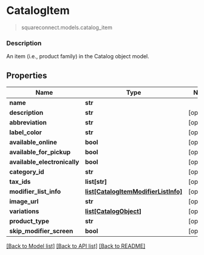# CatalogItem
> squareconnect.models.catalog_item

### Description

An item (i.e., product family) in the Catalog object model.

## Properties
Name | Type | Notes
------------ | ------------- | -------------
**name** | **str** | 
**description** | **str** | [optional] 
**abbreviation** | **str** | [optional] 
**label_color** | **str** | [optional] 
**available_online** | **bool** | [optional] 
**available_for_pickup** | **bool** | [optional] 
**available_electronically** | **bool** | [optional] 
**category_id** | **str** | [optional] 
**tax_ids** | **list[str]** | [optional] 
**modifier_list_info** | [**list[CatalogItemModifierListInfo]**](CatalogItemModifierListInfo.md) | [optional] 
**image_url** | **str** | [optional] 
**variations** | [**list[CatalogObject]**](CatalogObject.md) | [optional] 
**product_type** | **str** | [optional] 
**skip_modifier_screen** | **bool** | [optional] 

[[Back to Model list]](../README.md#documentation-for-models) [[Back to API list]](../README.md#documentation-for-api-endpoints) [[Back to README]](../README.md)


